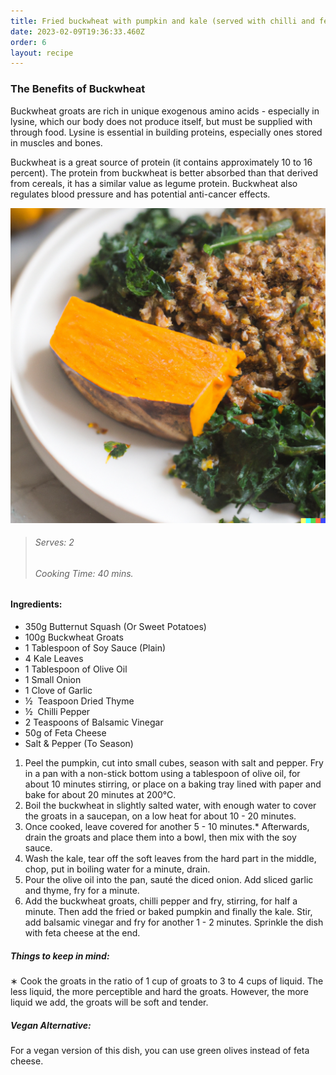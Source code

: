 ```yaml
---
title: Fried buckwheat with pumpkin and kale (served with chilli and feta cheese)
date: 2023-02-09T19:36:33.460Z
order: 6
layout: recipe
---
```

### The Benefits of Buckwheat

Buckwheat groats are rich in unique exogenous amino acids - especially in lysine, which our body does not produce itself, but must be supplied with through food. Lysine is essential in building proteins, especially ones stored in muscles and bones. 

Buckwheat is a great source of protein (it contains approximately 10 to 16 percent). The protein from buckwheat is better absorbed than that derived from cereals, it has a similar value as legume protein. Buckwheat also regulates blood pressure and has potential anti-cancer effects.

![Buckwheat with pumpkin and kale served in a large bowl, surrounded by sliced pumpkins.](../uploads/bcfd629f-47fd-4bc8-bb82-2df40554b194.png "Buckwheat with Pumpkin and Kale")

> ###### Serves: 2
>
> ###### Cooking Time: 40 mins.

#### Ingredients:

* 350g Butternut Squash (Or Sweet Potatoes)
* 100g Buckwheat Groats
* 1 Tablespoon of Soy Sauce (Plain)
* 4 Kale Leaves
* 1 Tablespoon of Olive Oil
* 1 Small Onion
* 1 Clove of Garlic
* ½  Teaspoon Dried Thyme
* ½  Chilli Pepper
* 2 Teaspoons of Balsamic Vinegar
* 50g of Feta Cheese
* Salt & Pepper (To Season)

1. Peel the pumpkin, cut into small cubes, season with salt and pepper. Fry in a pan with a non-stick bottom using a tablespoon of olive oil, for about 10 minutes stirring, or place on a baking tray lined with paper and bake for about 20 minutes at 200°C.
2. Boil the buckwheat in slightly salted water, with enough water to cover the groats in a saucepan, on a low heat for about 10 - 20 minutes.
3. Once cooked, leave covered for another 5 - 10 minutes.* Afterwards, drain the groats and place them into a bowl, then mix with the soy sauce.
4. Wash the kale, tear off the soft leaves from the hard part in the middle, chop, put in boiling water for a minute, drain.
5. Pour the olive oil into the pan, sauté the diced onion. Add sliced garlic and thyme, fry for a minute.
6. Add the buckwheat groats, chilli pepper and fry, stirring, for half a minute. Then add the fried or baked pumpkin and finally the kale. Stir, add balsamic vinegar and fry for another 1 - 2 minutes. Sprinkle the dish with feta cheese at the end.

##### Things to keep in mind:

∗ Cook the groats in the ratio of 1 cup of groats to 3 to 4 cups of liquid. The less liquid, the more perceptible and hard the groats. However, the more liquid we add, the groats will be soft and tender.

##### Vegan Alternative:

For a vegan version of this dish, you can use green olives instead of feta cheese.